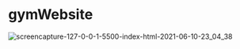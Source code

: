 # gymWebsite
![screencapture-127-0-0-1-5500-index-html-2021-06-10-23_04_38](https://user-images.githubusercontent.com/64583663/121569461-a03df780-ca42-11eb-9a7b-84795a56f6f6.png)

